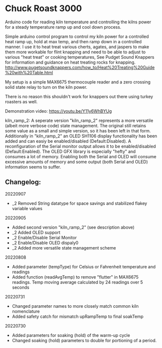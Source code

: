 # Chuck Roast 3000
Arduino code for reading kiln temperature and controlling the kilns power for a steady temperature ramp up and cool down process.

Simple arduino control program to control my kiln power for a controlled heat ramp up, hold at max temp, and then ramp down in a controlled manner.  I use it to heat treat various cherts, agates, and jaspers to make them more workable for flint knapping and need to be able to adjust to various "heat treat" or cooking temperatures,  See Pudget Sound Knappers for information and guidance on heat treating rocks for knapping.
http://www.pugetsoundknappers.com/how_to/Heat%20Treating%20Guide%20with%20Table.html

My setup is a simple MAX6675 thermocouple reader and a zero crossing solid state relay to turn on the kiln power.

There is no reason this shouldn't work for knappers out there using turkey roasters as well.

Demonstration video:  https://youtu.be/Y11y6WhBYUg

kiln_ramp_2:
A seperate version "kiln_ramp_2" represents a more versatile (albeit more verbose code) state management.  The original still retains some value as a small and simple version, so it has been left in that form.  Additionally in "kiln_ramp_2" an OLED SH1106 display functionality has been added and can easiy be enabled/disabled (Default:Disabled).  A reconfiguration of the Serial monitor output allows it to be enabled/disabled (Default:Enabled).  The OLED GFX library is especially "hefty" and consumes a lot of memory.  Enabling both the Serial and OLED will consume excessive amounts of memory and some output (both Serial and OLED) information seems to suffer.



Changelog:
----------

20220907
- _2 Removed String datatype for space savings and stabilized flakey variable values

20220905
- Added second version "kiln_ramp_2" (see description above)
- _2 Added OLED support
- _2 Enable/Disable Serial Monitor
- _2 Enable/Disable OLED dispaly0
- _2 Added more versatile state management scheme

20220808
- Added parameter (tempType) for Celsius or Fahrenheit temperature and readings
- Added function (readAvgTemp) to remove "flutter" in MAX6675 readings.  Temp moving average calculated by 24 readings over 5 seconds

20220731
- Changed parameter names to more closely match common kiln nomenclature
- Added safety catch for mismatch upRampTemp to final soakTemp

20220730
- Added parameters for soaking (hold) of the warm-up cycle
- Changed soaking (hold) parameters to double for portioning of a period.

